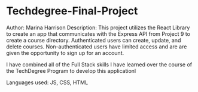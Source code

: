# Techdegree-Final-Project
 
 Author: Marina Harrison
 Description: This project utilizes the React Library to create an app that communicates with the Express API from Project 9 to create a course directory. Authenticated users can create, update, and delete courses. Non-authenticated users have limited access and are are given the opportunity to sign up for an account. 
 
 I have combined all of the Full Stack skills I have learned over the course of the TechDegree Program to develop this applicationl

 Languages used: JS, CSS, HTML 